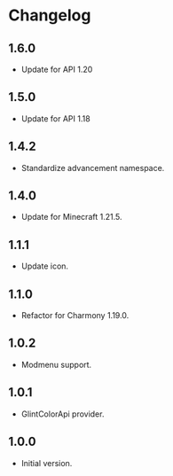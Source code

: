 # Changelog

## 1.6.0

- Update for API 1.20

## 1.5.0

- Update for API 1.18

## 1.4.2

- Standardize advancement namespace.

## 1.4.0

- Update for Minecraft 1.21.5.

## 1.1.1

- Update icon.

## 1.1.0

- Refactor for Charmony 1.19.0.

## 1.0.2

- Modmenu support.

## 1.0.1

- GlintColorApi provider.

## 1.0.0

- Initial version.